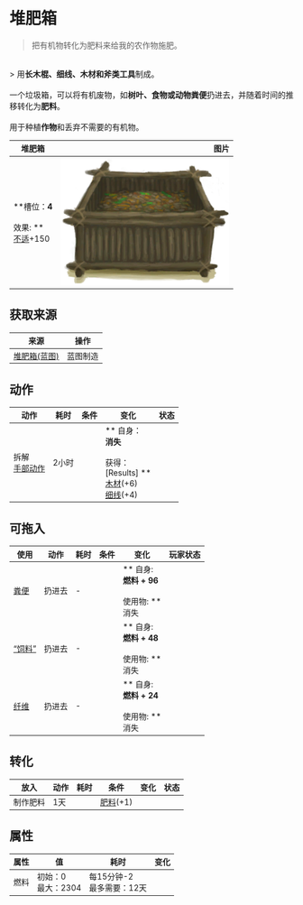 # 堆肥箱  
> 把有机物转化为肥料来给我的农作物施肥。  
<br>  
> 用<b>长木棍、细线、木材和斧类工具</b>制成。<br><br>一个垃圾箱，可以将有机废物，如<b>树叶、食物或动物粪便</b>扔进去，并随着时间的推移转化为<b>肥料</b>。<br><br>用于种植<b>作物</b>和丢弃不需要的有机物。  
  
  堆肥箱  |   图片   
 ----  |  ----:   
 **槽位：**4<br><br>** 效果: **<br>[不适](Discomfort.md)+150  |  <img decoding="async" src="Sprite/CompostBin.png" href="a.md" style="max-width:300px;max-height:300px;">   
  
## 获取来源  
来源  |  操作  
----  |  ----  
[堆肥箱(蓝图)](Bp_CompostBin.md)  |  蓝图制造  
## 动作  
动作  |  耗时  |  条件  |  变化  |  状态  
----  |  ----  |  ----  |  ----  |  ----  
拆解<br>[手部动作](HandAction.md)  |  2小时  |    |  ** 自身：**<br>消失<br><br>** 获得： **<br>** [Results] **<br>  [木材](Wood.md)(+6)<br>  [细线](CordFiber.md)(+4)<br>  |    
## 可拖入  
使用  |  动作  |  耗时  |  条件  |  变化  |  玩家状态  
----  |  ----  |  ----  |  ----  |  ----  |  ----  
[粪便](Manure.md)  |  扔进去<br>  |  -  |    |  ** 自身: **<br>燃料 + 96<br><br>** 使用物: **<br>消失  |    
[“饲料”](tag_Feed.md)  |  扔进去<br>  |  -  |    |  ** 自身: **<br>燃料 + 48<br><br>** 使用物: **<br>消失  |    
[纤维](Fibers.md)  |  扔进去<br>  |  -  |    |  ** 自身: **<br>燃料 + 24<br><br>** 使用物: **<br>消失  |    
## 转化  
放入  |  动作  |  耗时  |  条件  |  变化  |  状态  
----  |  ----  |  ----  |  ----  |  ----  |  ----  
  |  制作肥料  |  1天  |    |  [肥料](Fertilizer.md)(+1)  |    
## 属性   
属性  |  值  |  耗时  |  变化  
----  |  ----  |  ----  |  ----  
燃料  |  初始：0<br>最大：2304  |  每15分钟-2<br>最多需要：12天  |    


<script>document.title="堆肥箱 - 卡牌生存百科 Card Survival Wiki";</script>